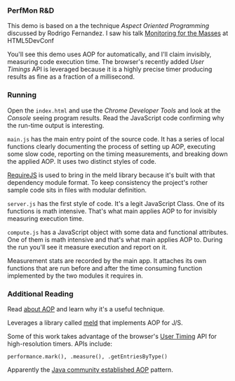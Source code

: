 
<h3>PerfMon R&D</h3>

<p>This demo is based on a the technique <em>Aspect Oriented Programming</em> discussed by
  Rodrigo Fernandez. I saw his talk <a
    href="http://www.slideshare.net/RodrigoFernandez33/monitoring-for-the-masses">Monitoring
    for the Masses</a> at HTML5DevConf</p>

<p>You'll see this demo uses AOP for automatically, and I'll claim invisibly,
  measuring code execution time.
  The browser's recently added <em>User Timings</em> API is leveraged because it is a
  highly precise timer producing results as fine as a fraction of a millisecond.</p>

<h3>Running</h3>

<p>Open the <code>index.html</code> and use the <em>Chrome Developer Tools</em> and look
  at the <em>Console</em>
  seeing program results. Read the JavaScript code confirming why the run-time output is
  interesting.
</p>

<p><code>main.js</code> has the main entry point of the source code. It has a series of
  local functions
  clearly documenting the process of setting up AOP, executing some slow code, reporting
  on the timing measurements, and breaking down the applied AOP. It uses two distinct
  styles of code.</p>

<p><a href="http://requirejs.org/">RequireJS</a> is used to bring in the meld library
  because it's built with that dependency module format. To keep consistency the project's
  rother sample code sits in files with modular definition.</p>

<p><code>server.js</code> has the first style of code. It's a legit JavaScript Class. One
  of its functions is math intensive. That's what main applies AOP to for invisibly
  measuring execution time.</p>

<p><code>compute.js</code> has a JavaScript object with some data and functional
  attributes. One
  of them is math intensive and that's what main applies AOP to. During the run you'll
  see it measure execution and report on it.</p>

<p>Measurement stats are recorded by the main app. It attaches its own functions that are
  run before and after the time consuming function implemented by the two modules
  it requires in.</p>

<h3>Additional Reading</h3>

<p>Read <a
  href="http://know.cujojs.com/tutorials/aop/intro-to-aspect-oriented-programming">about
  AOP</a> and learn why it's a useful technique.</p>

<p>Leverages a library called <a href="https://github.com/cujojs/meld">meld</a> that
  implements AOP for J/S.</p>

<p>Some of this work takes advantage of the browser's
  <a href="http://www.html5rocks.com/en/tutorials/webperformance/usertiming/">User
    Timing</a> API for high-resolution timers. APIs include:</p>
<code>performance.mark(), .measure(), .getEntriesByType()</code>

<p>Apparently the <a href="http://docs.spring.io/spring/docs/2.5.5/reference/aop.html">Java
  community established AOP</a> pattern.</p>
